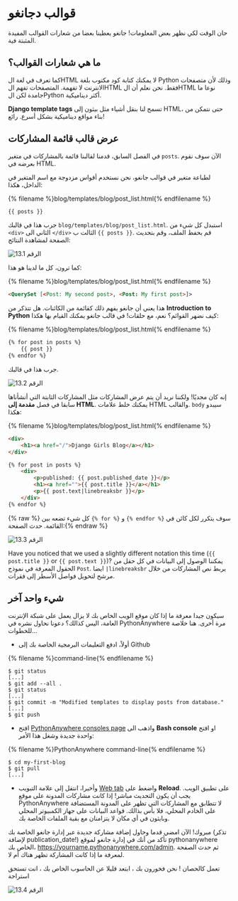 # قوالب دجانغو

حان الوقت لكي نظهر بعض المعلومات! جانغو يعطينا بعضا من شعارات القوالب المفيدة المثبتة فية.

## ما هي شعارات القوالب؟

كما تعرف في لغة الHTML لا يمكنك كتابة كود مكتوب بلغة Python وذلك لأن متصفحات الانترنت لا تفهمة. المتصفحات تفهم الHTML فقط. نحن نعلم أن الHTML نوعا ما جامدة لكن الPython أكثر ديناميكية.

**Django template tags** تسمح لنا بنقل أشياء مثل بيثون إلى HTML، حتى نتمكن من بناء مواقع ديناميكية بشكل أسرع. رائع!

## عرض قالب قائمة المشاركات

في الفصل السابق، قدمنا لقالبنا قائمة بالمشاركات في متغير `posts`. الآن سوف نقوم بعرضه في HTML.

لطباعة متغير في قوالب جانغو، نحن نستخدم أقواس مزدوجة مع اسم المتغير في الداخل، هكذا:

{% filename %}blog/templates/blog/post_list.html{% endfilename %}

```html
{{ posts }}
```

جرب هذا في قالبك `blog/templates/blog/post_list.html`. استبدل كل شيء من `<div>` الثاني الى `</div>` الثالت ب `{{ posts }}`. قم بحفظ الملف، وقم بتحديث الصفحة لمشاهدة النتائج:

![الرقم 13.1](images/step1.png)

كما ترون، كل ما لدينا هو هذا:

{% filename %}blog/templates/blog/post_list.html{% endfilename %}

```html
<QuerySet [<Post: My second post>, <Post: My first post>]>
```

هذا يعني أن جانغو يفهم ذلك كقائمة من الكائنات. هل تتذكر من **Introduction to Python** كيف نضهر القوائم؟ نعم، مع حلقات! في قالب جانغو يمكنك القيام بها هكذا:

{% filename %}blog/templates/blog/post_list.html{% endfilename %}

```html
{% for post in posts %}
    {{ post }}
{% endfor %}
```

جرب هذا في قالبك.

![الرقم 13.2](images/step2.png)

إنه كان مجديًا! ولكننا نريد أن يتم عرض المشاركات مثل المشاركات الثابتة التي أنشأناها سابقا في فصل **مقدمة إلى HTML**. يمكنك خلط علامات HTML والقالب. `body` سيبدو هكذا:

{% filename %}blog/templates/blog/post_list.html{% endfilename %}

```html
<div>
    <h1><a href="/">Django Girls Blog</a></h1>
</div>

{% for post in posts %}
    <div>
        <p>published: {{ post.published_date }}</p>
        <h1><a href="">{{ post.title }}</a></h1>
        <p>{{ post.text|linebreaksbr }}</p>
    </div>
{% endfor %}
```

{% raw %} كل شيء تضعه بين `{% for %}` و `{% endfor %}` سوف يتكرر لكل كائن في القائمة. حدث الصفحة:{% endraw %}

![الرقم 13.3](images/step3.png)

Have you noticed that we used a slightly different notation this time (`{{ post.title }}` or `{{ post.text }}`)? يمكننا الوصول إلى البيانات في كل حقل من الحقول المعرفة في نموذج `Post`. ايضا `|linebreaksbr` يربط نص المشاركات من خلال مرشح لتحويل فواصل الأسطر إلى فقرات.

## شيء واحد آخر

سيكون جيدا معرفة ما إذا كان موقع الويب الخاص بك لا يزال يعمل على شبكة الإنترنت العامة، اليس كذالك؟ دعونا نحاول نشره في PythonAnywhere مرة أخرى. هنا خلاصة للخطوات…

* أولاً، ادفع التعليمات البرمجية الخاصة بك إلى Github

{% filename %}command-line{% endfilename %}

    $ git status
    [...]
    $ git add --all .
    $ git status
    [...]
    $ git commit -m "Modified templates to display posts from database."
    [...]
    $ git push
    

* افتح [PythonAnywhere consoles page](https://www.pythonanywhere.com/consoles/) واذهب الى **Bash console** او افتح واحدة جديدة وشغل هذا الأمر:

{% filename %}PythonAnywhere command-line{% endfilename %}

    $ cd my-first-blog
    $ git pull
    [...]
    

* وأخيرا، انتقل إلى علامة التبويب [Web tab](https://www.pythonanywhere.com/web_app_setup/) واضغط على **Reload**. على تطبيق الويب. يجب أن يكون التحديث مباشر! إذا كانت مشاركات المدونة على موقع PythonAnywhere لا تتطابق مع المشاركات التي تظهر على المدونة المستضافة على الخادم المحلي، فلا بأس بذالك. قواعد البيانات على جهاز الكمبيوتر المحلي وبايثون في أي مكان لا يتزامنان مع بقية الملفات الخاصة بك.

مبروك! الآن امضي قدما وحاول إضافة مشاركة جديدة عبر إدارة جانغو الخاصة بك (تذكر لإضافة publication_date!) تأكد من أنك في إدارة جانغو لموقع pythonanywhere الخاص بك، https://yourname.pythonanywhere.com/admin. ثم حدث الصفحة لمعرفة ما إذا كانت المشاركة تظهر هناك أم لا.

تعمل كالحصان ! نحن فخورون بك ، ابتعد قليلا عن الحاسوب الخاص بك ، انت تستحق استراحة

![الرقم 13.4](images/donut.png)
